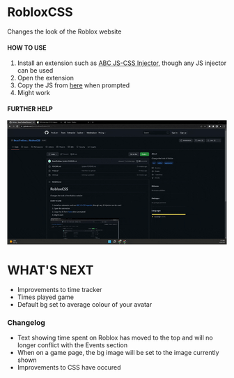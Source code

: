 # RobloxCSS
 Changes the look of the Roblox website

#### HOW TO USE
1. Install an extension such as [ABC JS-CSS Injector](https://chrome.google.com/webstore/detail/abc-js-css-injector/dnoagfebjndkhkabjkkoeeijnjpmbimj), though any JS injector can be used
2. Open the extension
3. Copy the JS from [here](roblox.js) when prompted
4. Might work

#### FURTHER HELP
![Further help](help_2.gif)

# WHAT'S NEXT
- Improvements to time tracker
- Times played game
- Default bg set to average colour of your avatar


### Changelog
- Text showing time spent on Roblox has moved to the top and will no longer conflict with the Events section
- When on a game page, the bg image will be set to the image currently shown
- Improvements to CSS have occured
